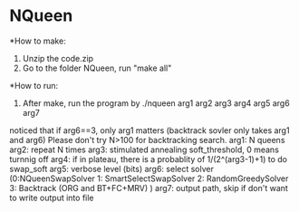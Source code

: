 # NQueen

*How to make:
1. Unzip the code.zip
2. Go to the folder NQueen, run "make all"


*How to run:
1. After make, run the program by
./nqueen arg1 arg2 arg3 arg4 arg5 arg6 arg7

noticed that if arg6==3, only arg1 matters (backtrack sovler only takes arg1 and arg6)
Please don't try N>100 for backtracking search.
arg1: N queens
arg2: repeat N times
arg3: stimulated annealing soft_threshold, 0 means turnnig off
arg4: if in plateau, there is a probablity of 1/(2^(arg3-1)+1) to do swap_soft
arg5: verbose level (bits)
arg6: select solver (0:NQueenSwapSolver 1: SmartSelectSwapSolver 2: RandomGreedySolver 3: Backtrack (ORG and BT+FC+MRV) )
arg7: output path, skip if don't want to write output into file